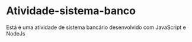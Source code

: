 # Atividade-sistema-banco
Está é uma atividade de sistema bancário desenvolvido com JavaScript e NodeJs
